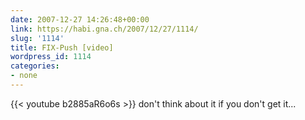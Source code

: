 ```yaml
---
date: 2007-12-27 14:26:48+00:00
link: https://habi.gna.ch/2007/12/27/1114/
slug: '1114'
title: FIX-Push [video]
wordpress_id: 1114
categories:
- none
---
```


{{< youtube b2885aR6o6s >}}
don't think about it if you don't get it...
